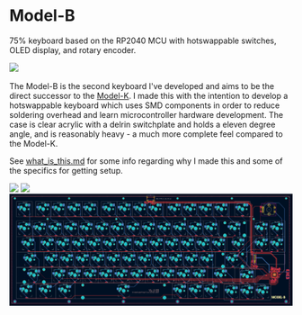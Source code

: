 # Model-B
75% keyboard based on the RP2040 MCU with hotswappable switches, OLED display, and rotary encoder.

![](https://i.imgur.com/Ae7lrHS.jpeg)

The Model-B is the second keyboard I've developed and aims to be the direct successor to the [Model-K](https://github.com/TrojanPinata/Model-K-Pico). I made this with the intention to develop a hotswappable keyboard which uses SMD components in order to reduce soldering overhead and learn microcontroller hardware development. The case is clear acrylic with a delrin switchplate and holds a eleven degree angle, and is reasonably heavy - a much more complete feel compared to the Model-K. 

See [what_is_this.md](what_is_this.md) for some info regarding why I made this and some of the specifics for getting setup.

![](https://i.imgur.com/5VRfPYX.jpeg)
![](https://i.imgur.com/7yxFbYw.jpeg)
![](https://github.com/TrojanPinata/Model-B/blob/main/case/ref-trans.png)
